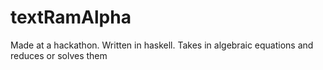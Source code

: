 textRamAlpha
============

Made at a hackathon. Written in haskell. Takes in algebraic equations and reduces or solves them